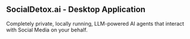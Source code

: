 ## SocialDetox.ai - Desktop Application

Completely private, locally running, LLM-powered AI agents that interact with Social Media on your behalf.
